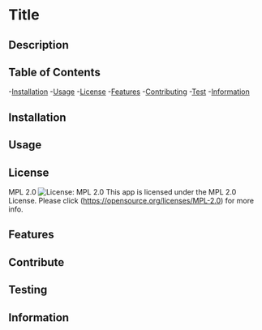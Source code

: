 
  # Title
  
  
  ## Description
  

  ## Table of Contents
  -[Installation](#installation)
  -[Usage](#usage)
  -[License](#license)
  -[Features](#features)
  -[Contributing](#contribute)
  -[Test](#testing)
  -[Information](#info)

  ## Installation
  

  ## Usage
  

  ## License
  MPL 2.0
  ![License: MPL 2.0](https://img.shields.io/badge/License-MPL_2.0-brightgreen.svg)
  This app is licensed under the MPL 2.0 License. Please click (https://opensource.org/licenses/MPL-2.0) for more info.

  ## Features
  

  ## Contribute
  

  ## Testing
  

  ## Information
  
  
  
  